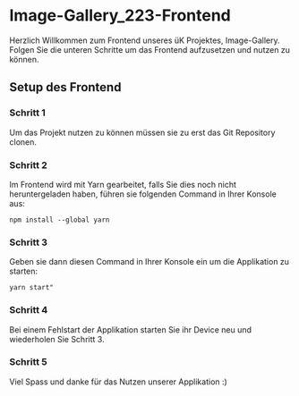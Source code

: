 # Image-Gallery_223-Frontend

Herzlich Willkommen zum Frontend unseres üK Projektes, Image-Gallery. Folgen Sie die unteren Schritte um das Frontend aufzusetzen und nutzen zu können.

## Setup des Frontend  

### Schritt 1
Um das Projekt nutzen zu können müssen sie zu erst das Git Repository clonen. 

### Schritt 2
Im Frontend wird mit Yarn gearbeitet, falls Sie dies noch nicht heruntergeladen haben, führen sie folgenden Command in Ihrer Konsole aus:
```
npm install --global yarn
```

### Schritt 3
Geben sie dann diesen Command in Ihrer Konsole ein um die Applikation zu starten:
```
yarn start"
```

### Schritt 4
Bei einem Fehlstart der Applikation starten Sie ihr Device neu und wiederholen Sie Schritt 3.

### Schritt 5
Viel Spass und danke für das Nutzen unserer Applikation :)
